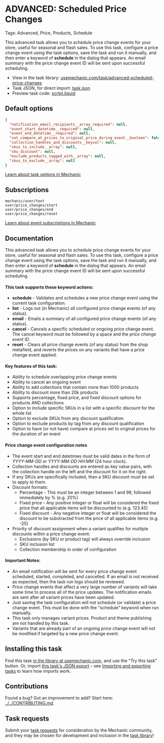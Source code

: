 # ADVANCED: Scheduled Price Changes

Tags: Advanced, Price, Products, Schedule

This advanced task allows you to schedule price change events for your store, useful for seasonal and flash sales. To use this task, configure a price change event using the task options, save the task and run it manually, and then enter a keyword of **schedule** in the dialog that appears. An email summary with the price change event ID will be sent upon successful scheduling.

* View in the task library: [usemechanic.com/task/advanced-scheduled-price-changes](https://usemechanic.com/task/advanced-scheduled-price-changes)
* Task JSON, for direct import: [task.json](../../tasks/advanced-scheduled-price-changes.json)
* Preview task code: [script.liquid](./script.liquid)

## Default options

```json
{
  "notification_email_recipients__array_required": null,
  "event_start_datetime__required": null,
  "event_end_datetime__required": null,
  "set_compare_at_prices_to_original_price_during_event__boolean": false,
  "collection_handles_and_discounts__keyval": null,
  "skus_to_include__array": null,
  "sku_discount": null,
  "exclude_products_tagged_with__array": null,
  "skus_to_exclude__array": null
}
```

[Learn about task options in Mechanic](https://docs.usemechanic.com/article/471-task-options)

## Subscriptions

```liquid
mechanic/user/text
user/price_changes/start
user/price_changes/end
user/price_changes/reset
```

[Learn about event subscriptions in Mechanic](https://docs.usemechanic.com/article/408-subscriptions)

## Documentation

This advanced task allows you to schedule price change events for your store, useful for seasonal and flash sales. To use this task, configure a price change event using the task options, save the task and run it manually, and then enter a keyword of **schedule** in the dialog that appears. An email summary with the price change event ID will be sent upon successful scheduling.

#### This task supports these keyword actions:

- **schedule** - Validates and schedules a new price change event using the current task configuration.
- **list** - Logs out (in Mechanic) all configured price change events (of any status).
- **email** - Emails a summary of all configured price change events (of any status).
- **cancel** - Cancels a specific scheduled or ongoing price change event. The cancel keyword must be followed by a space and the _price change event ID_.
- **reset** - Clears all price change events (of any status) from the shop metafield, and reverts the prices on any variants that have a price change event applied.

#### Key features of this task:

- Ability to schedule overlapping price change events
- Ability to cancel an ongoing event
- Ability to add collections that contain more than 1000 products
- Ability to discount more than 20k products
- Supports percentage, fixed price, and fixed discount options for products AND collections
- Option to include specific SKUs in a list with a specific discount for the whole list
- Option to exclude SKUs from any discount qualification
- Option to exclude products by tag from any discount qualification
- Option to have (or not have) compare at prices set to original prices for the duration of an event

#### Price change event configuration notes

- The event start and end datetimes must be valid dates in the form of _YYYY-MM-DD_ or _YYYY-MM-DD HH:MM_ (24 hour clock).
- Collection handles and discounts are entered as key value pairs, with the collection handle on the left and the discount for it on the right.
- If any SKUs are specifically included, then a SKU discount must be set to apply to them.
- Discount formats:
  - Percentage - This must be an integer between 1 and 99, followed immediately by % (e.g. 20%)
  - Fixed price - Any positive integer or float will be considered the fixed price that all applicable items will be discounted to (e.g. 123.45)
  - Fixed discount - Any negative integer or float will be considered the discount to be substracted from the price of all applicable items (e.g. -25)
- Priority of discount assignment when a variant qualifies for multiple discounts within a price change event:
  - Exclusions (by SKU or product tag) will always override inclusion
  - SKU inclusion list
  - Collection membership in order of configuration

#### Important Notes:

- An email notification will be sent for every price change event scheduled, started, completed, and cancelled. If an email is not received as expected, then the task run logs should be reviewed.
- Price change events that affect a very large number of variants will take some time to process all of the price updates. The notification emails are sent after all variant prices have been updated.
- Just saving the task configuration will not schedule (or validate) a price change event. This must be done with the "schedule" keyword when run manually.
- This task only manages variant prices. Product and theme publishing are not handled by this task.
- Variants that are already part of an ongoing price change event will not be modified if targeted by a new price change event.

## Installing this task

Find this task [in the library at usemechanic.com](https://usemechanic.com/task/advanced-scheduled-price-changes), and use the "Try this task" button. Or, import [this task's JSON export](../../tasks/advanced-scheduled-price-changes.json) – see [Importing and exporting tasks](https://docs.usemechanic.com/article/505-importing-and-exporting-tasks) to learn how imports work.

## Contributions

Found a bug? Got an improvement to add? Start here: [../../CONTRIBUTING.md](../../CONTRIBUTING.md).

## Task requests

Submit your [task requests](https://mechanic.canny.io/task-requests) for consideration by the Mechanic community, and they may be chosen for development and inclusion in the [task library](https://tasks.mechanic.dev/)!
